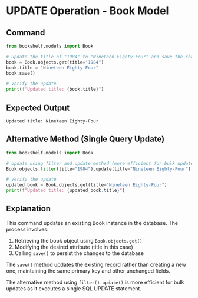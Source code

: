 # UPDATE Operation - Book Model

## Command
```python
from bookshelf.models import Book

# Update the title of "1984" to "Nineteen Eighty-Four" and save the changes
book = Book.objects.get(title="1984")
book.title = "Nineteen Eighty-Four"
book.save()

# Verify the update
print(f"Updated title: {book.title}")
```

## Expected Output
```
Updated title: Nineteen Eighty-Four
```

## Alternative Method (Single Query Update)
```python
from bookshelf.models import Book

# Update using filter and update method (more efficient for bulk updates)
Book.objects.filter(title="1984").update(title="Nineteen Eighty-Four")

# Verify the update
updated_book = Book.objects.get(title="Nineteen Eighty-Four")
print(f"Updated title: {updated_book.title}")
```

## Explanation
This command updates an existing Book instance in the database. The process involves:
1. Retrieving the book object using `Book.objects.get()`
2. Modifying the desired attribute (title in this case)
3. Calling `save()` to persist the changes to the database

The `save()` method updates the existing record rather than creating a new one, maintaining the same primary key and other unchanged fields.

The alternative method using `filter().update()` is more efficient for bulk updates as it executes a single SQL UPDATE statement.
